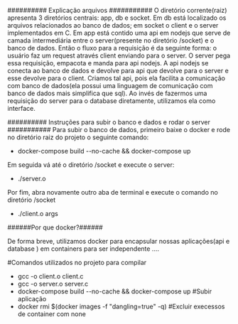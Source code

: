 ########## Explicação arquivos ###########
O diretório corrente(raiz) apresenta 3 diretórios centrais: app, db e socket. Em db está localizado os arquivos relacionados ao banco de dados;
em socket o client e o server implementados em C. Em app está contido uma api em nodejs que serve de camada intermediária entre o server(presente no diretório /socket) e o banco de dados.
Então o fluxo para a requisição é da seguinte forma: o usuário faz um request através client enviando para o server. O server pega essa requisição, empacota e manda para api nodejs. A api nodejs se conecta ao banco de dados e devolve para api que devolve para o server  e esse devolve para o client. Criamos tal api, pois ela  facilita a comunicação com banco de dados(ela possui uma linguagem de comunicação com banco de dados mais simplifica que sql). Ao invés de fazermos uma requisição do server para o database diretamente, utilizamos ela como interface. 


########## Instruções para subir o banco e dados e rodar o server ###########
Para subir o banco de dados, primeiro baixe o docker e rode no diretório raiz do projeto o seguinte comando:

- docker-compose build --no-cache && docker-compose up

Em seguida vá até o diretório /socket e execute o server:

- ./server.o

Por fim, abra novamente outro aba de terminal e execute o comando no diretório /socket

- ./client.o args


######Por que docker?######

De forma breve, utilizamos docker para encapsular nossas aplicações(api e database ) em containers para ser independente .... 

#Comandos utilizados no projeto para compilar
- gcc -o client.o client.c
- gcc -o server.o server.c
- docker-compose build --no-cache && docker-compose up          #Subir aplicação
- docker rmi $(docker images -f "dangling=true" -q)             #Excluir execessos de container com none

